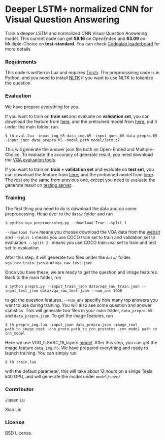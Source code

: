 # Deeper LSTM+ normalized CNN for Visual Question Answering

Train a deeper LSTM and normalized CNN Visual Question Answering model. This current code can get **58.16** on OpenEnded and **63.09** on Multiple-Choice on **test-standard**. You can check [Codealab leaderboard](https://competitions.codalab.org/competitions/6961#results) for more details.


### Requirments

This code is written in Lua and requires [Torch](http://torch.ch/). The preprocssinng code is in Python, and you need to install [NLTK](http://www.nltk.org/) if you want to use NLTK to tokenize the question.

### Evaluation

We have prepare everything for you. 

If you want to train on **train set** and evaluate on **validation set**, you can download the feature from [here](), and the pretrained model from [here](), put it under the main folder, run. 

```
$ th eval.lua -input_img_h5 data_img.h5 -input_ques_h5 data_prepro.h5 -input_json data_prepro.h5 -model_path model/lstm.t7
```

This will generate the answer json file both on Open-Ended and Multiple-Choice. To evaluate the accuracy of generate result, you need download the [VQA evaluation tools](https://github.com/VT-vision-lab/VQA). 

If you want to train on **train + validation set** and evaluate on **test set**, you can download the feature from [here](), and the pretrained model from [here](). The rest are the same from previous one, except you need to evaluate the generate result on [testing server](http://www.visualqa.org/challenge.html).

### Training

The first thing you need to do is download the data and do some preprocessing. Head over to the `data/` folder and run 

```
$ python vqa_preprocessing.py --download True --split 1
```

`--download Ture` means you choose download the VQA data from the [websit](http://www.visualqa.org/) and `--split 1` means you use COCO train set to train and validation set to evaluation. `--split 2 ` means you use COCO train+val set to train and test set to evaluation. 

After this step, it will generate two files under the `data/` folder. `vqa_raw_train.json` and `vqa_raw_test.json`

Once you have these, we are ready to get the question and image features. Back to the main folder, run

```
$ python prepro.py --input_train_json data/vqa_raw_train.json --input_test_json data/vqa_raw_test.json --num_ans 1000
``` 

to get the question features. `--num_ans` specifiy how many top answers you want to use during training. You will also see some question and answer statistics. This will generate two files in your main folder, `data_prepro.h5` and `data_prepro.json`. To get the image features, run

```
$ th prepro_img.lua -input_json data_prepro.json -image_root path_to_image_root -cnn_proto path_to_cnn_prototxt -cnn_model path to cnn_model
```

Here we use VGG_ILSVRC_19_layers [model](https://gist.github.com/ksimonyan/3785162f95cd2d5fee77). After this step, you can get the image feature `data_img.h5`. We have prepared everything and ready to launch training. You can simply run

```
$ th train.lua
``` 

with the default parameter, this will take about 12 hours on a sinlge Tesla k40 GPU, and will generate the model under `model/save/`

### Contributor
Jiasen Lu

Xiao Lin

### License

BSD License.
